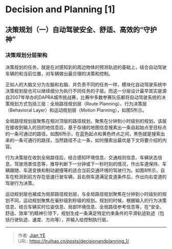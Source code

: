 # Decision and Planning [1]


## 决策规划（一）自动驾驶安全、舒适、高效的“守护神”

### 决策规划分层架构

决策规划的任务，就是在对感知到的周边物体的预测轨迹的基础上，结合自动驾驶车辆的和当前位置，对车辆做出最合理的决策和控制。

正如人的大脑又分为左脑和右脑、并负责不同的任务一样，模块化自动驾驶系统中决策规划层也可以继续细分为执行不同任务的子层。而这一分层设计最早其实是源自2007年举办的DAPRA城市挑战赛，比赛中多数参赛队伍都将自动驾驶系统的决策规划方式包括三层：全局路径规划层（Route Planning）、行为决策层（Behavioral Layer）和运动规划层（Motion Planning），如图5所示。

全局路径规划层聚焦在相对顶层的路径规划，聚焦在分钟到小时级别的规划。该层在接收到输入的目的地信息后，基于存储的地图信息搜素出一条自起始点至目标点的一条可通过的路径。如图6所示，在蓝色起点和黄色终点之间，黑色就是搜索出来的一条可通行的路径，当然路径不止一条，如何搜索出最优是下文将要介绍的内容。

行为决策层在收到全局路径后，结合感知环境信息、交通规则信息、车辆状态信息、驾驶场景信息等，推导判断下一分钟或下一秒时刻的情况，作出车道保持、车辆跟随、车道变换和制动避撞等的适合当前交通环境的驾驶行为。如图8所示，自车在检测到前方存在低速行驶车辆，且右侧车道满足变道条件后，作出向右变道的驾驶行为决策。

运动规划层也被成为局部路径规划层，与全局路径规划聚焦在分钟到小时级别的规划不同，运动规划聚焦在毫秒级到秒级的规划。规划的时候，根据输入的行为决策信息、结合车辆实时位姿信息、局部环境信息、全局路径参考信息等，在“安全、舒适、效率”的精神引领下，规划生成一条满足特定约束条件的平滑轨迹轨迹（包括行驶轨迹、速度、方向等），并输入给控制执行层。


---

> 作者: [Jian YE](https://github.com/jianye0428)  
> URL: https://lruihao.cn/posts/decisionandplanning_1/  

